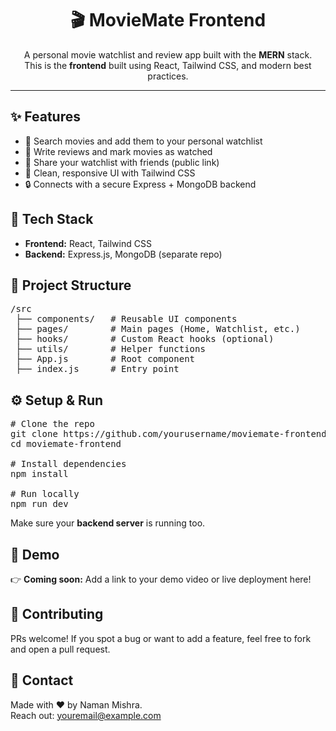 <h1 align="center">🎬 MovieMate Frontend</h1>

<p align="center">
  A personal movie watchlist and review app built with the <strong>MERN</strong> stack.<br/>
  This is the <strong>frontend</strong> built using React, Tailwind CSS, and modern best practices.
</p>

<hr/>

<h2>✨ Features</h2>

<ul>
  <li>📌 Search movies and add them to your personal watchlist</li>
  <li>📝 Write reviews and mark movies as watched</li>
  <li>🔗 Share your watchlist with friends (public link)</li>
  <li>🎨 Clean, responsive UI with Tailwind CSS</li>
  <li>🔒 Connects with a secure Express + MongoDB backend</li>
</ul>

<h2>🚀 Tech Stack</h2>

<ul>
  <li><strong>Frontend:</strong> React, Tailwind CSS</li>
  <li><strong>Backend:</strong> Express.js, MongoDB (separate repo)</li>
</ul>

<h2>📂 Project Structure</h2>

<pre>
/src
 ├── components/   # Reusable UI components
 ├── pages/        # Main pages (Home, Watchlist, etc.)
 ├── hooks/        # Custom React hooks (optional)
 ├── utils/        # Helper functions
 ├── App.js        # Root component
 ├── index.js      # Entry point
</pre>

<h2>⚙️ Setup & Run</h2>

<pre>
# Clone the repo
git clone https://github.com/yourusername/moviemate-frontend.git
cd moviemate-frontend

# Install dependencies
npm install

# Run locally
npm run dev
</pre>

<p>
Make sure your <strong>backend server</strong> is running too.
</p>

<h2>📸 Demo</h2>

<p>
👉 <strong>Coming soon:</strong> Add a link to your demo video or live deployment here!
</p>

<h2>🙌 Contributing</h2>

<p>
PRs welcome! If you spot a bug or want to add a feature, feel free to fork and open a pull request.
</p>

<h2>📧 Contact</h2>

<p>
Made with ❤️ by Naman Mishra.<br/>
Reach out: <a href="mailto:youremail@example.com">youremail@example.com</a>
</p>
